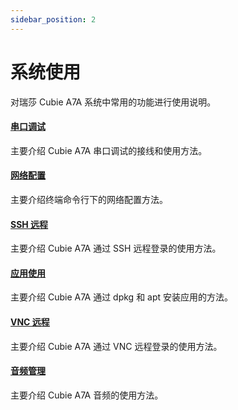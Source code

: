 ```yaml
---
sidebar_position: 2
---
```


# 系统使用

对瑞莎 Cubie A7A 系统中常用的功能进行使用说明。

#### [串口调试](/cubie/a7a/system-config/uart_debug)

主要介绍 Cubie A7A 串口调试的接线和使用方法。

#### [网络配置](/cubie/a7a/system-config/web-config)

主要介绍终端命令行下的网络配置方法。

#### [SSH 远程](/cubie/a7a/system-config/ssh_remote)

主要介绍 Cubie A7A 通过 SSH 远程登录的使用方法。

#### [应用使用](/cubie/a7a/system-config/app_usage)

主要介绍 Cubie A7A 通过 dpkg 和 apt 安装应用的方法。

#### [VNC 远程](/cubie/a7a/system-config/vnc_remote)

主要介绍 Cubie A7A 通过 VNC 远程登录的使用方法。

#### [音频管理](/cubie/a7a/system-config/audio_usage)

主要介绍 Cubie A7A 音频的使用方法。
